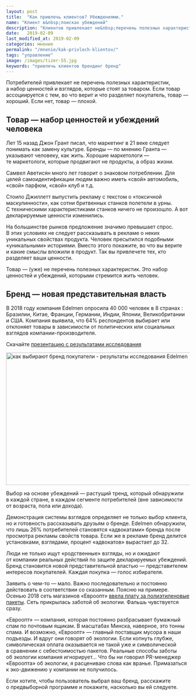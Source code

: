 ```yaml
---
layout: post
title:  "Как привлечь клиентов? Убеждениями."
name: "Клиент в&nbsp;поисках убеждений"
description: "Клиентов привлекает не&nbsp;перечень полезных характеристик, а&nbsp;набор ценностей и&nbsp;взглядов, которые стоят за&nbsp;товаром."
date:   2019-02-09
last_modified_at: 2019-02-09
categories: мнение
permalink: "/mnenie/kak-privlech-klientov/"
tags: "управление"
image: /images/tizer-55.jpg
keywords: "привлечь клиентов брендинг бренд"
---
```



<p>Потребителей привлекает не&nbsp;перечень полезных характеристик, а&nbsp;набор ценностей и&nbsp;взглядов, которые стоят за&nbsp;товаром. Если товар ассоциируется с&nbsp;тем, во&nbsp;что верит и&nbsp;что разделяет покупатель, товар&nbsp;— хороший. Если нет, товар&nbsp;— плохой. </p>
<h2>Товар&nbsp;— набор ценностей и&nbsp;убеждений человека</h2>
<p>Лет 15&nbsp;назад Джон Грант писал, что маркетинг в&nbsp;21&nbsp;веке следует понимать как замену культуре. Бренды&nbsp;— по&nbsp;мнению Гранта&nbsp;— указывают человеку, как жить. Хорошие маркетологи&nbsp;— те&nbsp;маркетологи, которые продвигают не&nbsp;продукты, а&nbsp;образ жизни. </p>
<p>Самвел Аветисян много лет говорит о&nbsp;знаковом потреблении. Для целей самоидентификации людям важно иметь «свой» автомобиль, «свой» парфюм, «свой» клуб и&nbsp;т.д.</p>
<p>Стоило Джиллетт выпустить рекламу с&nbsp;текстом о&nbsp;«токсичной маскулинности», как сотни бритвенных станков полетели в&nbsp;урны. С&nbsp;техническими характеристиками станков ничего не&nbsp;произошло. А&nbsp;вот декларируемые ценности изменились. </p>
<p>На&nbsp;большинстве рынков предложение значимо превышает спрос. В&nbsp;этих условиях не&nbsp;следует рассказывать в&nbsp;рекламе о&nbsp;неких уникальных свойствах продукта. Человек пресытился подобными «уникальными» историями. Вместо этого покажите, во&nbsp;что вы&nbsp;верите и&nbsp;какие смыслы вложили в&nbsp;продукт. Так вы&nbsp;привлечете тех, кто разделяет ваши ценности. </p>


<div class="hip">Товар&nbsp;— (уже) не&nbsp;перечень полезных характеристик. Это набор ценностей и&nbsp;убеждений, которыми стремится жить человек. </div>

<h2>Бренд&nbsp;— новая представительная власть</h2>
<div class="with-side">
<p>В&nbsp;2018 году компания Edelmen опросила 40&nbsp;000 человек в&nbsp;8&nbsp;странах : Бразилии, Китае, Франции, Германии, Индии, Японии, Великобритании и&nbsp;США. Компания выявила, что&nbsp;64% респондентов выбирает или отклоняет товары в&nbsp;зависимости от&nbsp;политических или социальных взглядов компании-производителя. </p>
<div class="side">Скачайте <a href="https://www.edelman.com/sites/g/files/aatuss191/files/2018-10/2018_Edelman_Earned_Brand_Global_Report.pdf" target="_blank" rel="noopener nofollow" >презентацию с&nbsp;результатами исследования</a> </div>
</div>

<p><img src="https://res.cloudinary.com/bartoshevich/image/upload/f_auto,q_auto/v1549714027/belief-driven-buying.jpg" alt="как выбирают бренд покупатели - результаты исследования Edelmen "  width="729" height="362" /></p>

<p>Выбор на&nbsp;основе убеждений&nbsp;— растущий тренд, который обнаружили в&nbsp;каждой стране, в&nbsp;каждом сегменте потребителей (вне зависимости от&nbsp;возраста, пола или дохода). </p>
<p>Демонстрация системы взглядов определяет не&nbsp;только выбор клиента, но&nbsp;и&nbsp;готовность рассказывать друзьям о&nbsp;бренде. Edelmen обнаружили, что лишь&nbsp;26% потребителей становятся «адвокатами» бренда после просмотра рекламы свойств товара. Если&nbsp;же в&nbsp;рекламе бренд делится установками, взглядами, процент «адвокатов» вырастает до&nbsp;32. </p>
<p>Люди не&nbsp;только ищут «родственные» взгляды, но&nbsp;и&nbsp;ожидают от&nbsp;компании реальных действий по&nbsp;защите декларируемых убеждений. Бренд становится новой представительной властью&nbsp;— представителем интересов покупателей. Каждая покупка&nbsp;— голос избирателя.</p>
<p>Заявить о&nbsp;чем-то&nbsp;— мало. Важно последовательно и&nbsp;постоянно действовать в&nbsp;соответствии со&nbsp;сказанным. Поясню на&nbsp;примере. Осенью 2018 сеть магазинов «Евроопт» <a href="https://evroopt.by/vnimaniyu-zhitelyam-g-minska/">ввела плату за&nbsp;полиэтиленовые пакеты</a>. Сеть прикрылась заботой об&nbsp;экологии. Фальшь чувствуется сразу.</p>
<p> «Евроопт»&nbsp;— компания, которая постоянно разбрасывает бумажный спам по&nbsp;почтовым ящикам. В&nbsp;масштабах Минска, наверное, это тонны спама. И&nbsp;возможно, «Евроопт»&nbsp;— главный поставщик мусора в&nbsp;наши подъезды. И&nbsp;вдруг они говорят об&nbsp;экологии. Если копнуть глубже, символическая оплата оказывается не&nbsp;такой уже и&nbsp;символической в&nbsp;сравнении с&nbsp;себестоимостью пакетов. Реальные способы заботы об&nbsp;экологии компания игнорирует... Что&nbsp;бы ни&nbsp;говорил PR-менеджер «Евроопта» об&nbsp;экологии, я&nbsp;расцениваю слова как вранье. Примазаться к&nbsp;эко-движению у&nbsp;компании не&nbsp;получилось. </p>
<div class="hip">Если хотите, чтобы пользователь выбрал ваш бренд, расскажите о&nbsp;предвыборной программе и&nbsp;покажите, насколько вы&nbsp;ей&nbsp;следуете.</div>
